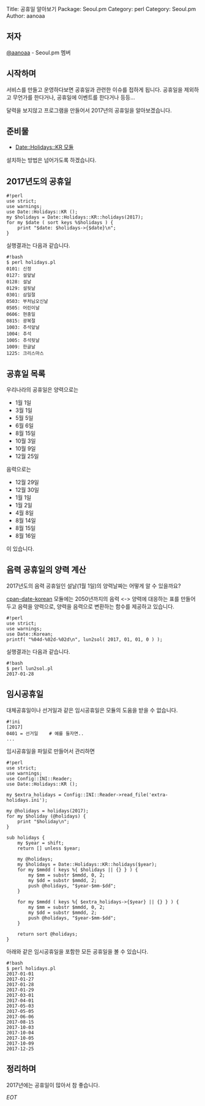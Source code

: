 Title:    공휴일 알아보기
Package:  Seoul.pm
Category: perl
Category: Seoul.pm
Author:   aanoaa

저자
-----

[@aanoaa][github-aanoaa] - Seoul.pm 멤버

시작하며
---------

서비스를 만들고 운영하다보면 공휴일과 관련한 이슈를 접하게 됩니다.
공휴일을 제외하고 무언가를 한다거나, 공휴일에 이벤트를 한다거나 등등...

달력을 보지않고 프로그램을 만들어서 2017년의 공휴일을 알아보겠습니다.

준비물
-------

- [Date::Holidays::KR 모듈][cpan-date-holidays-kr]

설치하는 방법은 넘어가도록 하겠습니다.

2017년도의 공휴일
-------

    #!perl
    use strict;
    use warnings;
    use Date::Holidays::KR ();
    my $holidays = Date::Holidays::KR::holidays(2017);
    for my $date ( sort keys %$holidays ) {
        print "$date: $holidays->{$date}\n";
    }

실행결과는 다음과 같습니다.

    #!bash
    $ perl holidays.pl
    0101: 신정
    0127: 설앞날
    0128: 설날
    0129: 설뒷날
    0301: 삼일절
    0503: 부처님오신날
    0505: 어린이날
    0606: 현충일
    0815: 광복절
    1003: 추석앞날
    1004: 추석
    1005: 추석뒷날
    1009: 한글날
    1225: 크리스마스

공휴일 목록
---------------

우리나라의 공휴일은 양력으로는

- 1월 1일
- 3월 1일
- 5월 5일
- 6월 6일
- 8월 15일
- 10월 3일
- 10월 9일
- 12월 25일

음력으로는

- 12월 29일
- 12월 30일
- 1월 1일
- 1월 2일
- 4월 8일
- 8월 14일
- 8월 15일
- 8월 16일

이 있습니다.


음력 공휴일의 양력 계산
---------------

2017년도의 음력 공휴일인 설날(1월 1일)의 양력날짜는 어떻게 알 수 있을까요?

[cpan-date-korean][cpan-date-korean] 모듈에는 2050년까지의 음력 <-> 양력에 대응하는 표를
만들어두고 음력을 양력으로, 양력을 음력으로 변환하는 함수를 제공하고 있습니다.

    #!perl
    use strict;
    use warnings;
    use Date::Korean;
    printf( "%04d-%02d-%02d\n", lun2sol( 2017, 01, 01, 0 ) );

실행결과는 다음과 같습니다.

    #!bash
    $ perl lun2sol.pl
    2017-01-28


임시공휴일
---------------

대체공휴일이나 선거일과 같은 임시공휴일은 모듈의 도움을 받을 수 없습니다.

    #!ini
    [2017]
    0401 = 선거일    # 예를 들자면..
    ...

임시공휴일을 파일로 만들어서 관리하면

    #!perl
    use strict;
    use warnings;
    use Config::INI::Reader;
    use Date::Holidays::KR ();
    
    my $extra_holidays = Config::INI::Reader->read_file('extra-holidays.ini');
    
    my @holidays = holidays(2017);
    for my $holiday (@holidays) {
        print "$holiday\n";
    }
    
    sub holidays {
        my $year = shift;
        return [] unless $year;
    
        my @holidays;
        my $holidays = Date::Holidays::KR::holidays($year);
        for my $mmdd ( keys %{ $holidays || {} } ) {
            my $mm = substr $mmdd, 0, 2;
            my $dd = substr $mmdd, 2;
            push @holidays, "$year-$mm-$dd";
        }
    
        for my $mmdd ( keys %{ $extra_holidays->{$year} || {} } ) {
            my $mm = substr $mmdd, 0, 2;
            my $dd = substr $mmdd, 2;
            push @holidays, "$year-$mm-$dd";
        }
    
        return sort @holidays;
    }

아래와 같은 임시공휴일을 포함한 모든 공휴일을 볼 수 있습니다.

    #!bash
    $ perl holidays.pl
    2017-01-01
    2017-01-27
    2017-01-28
    2017-01-29
    2017-03-01
    2017-04-01
    2017-05-03
    2017-05-05
    2017-06-06
    2017-08-15
    2017-10-03
    2017-10-04
    2017-10-05
    2017-10-09
    2017-12-25


정리하며
---------

2017년에는 공휴일이 많아서 참 좋습니다.

_EOT_


[cpan-date-holidays-kr]:    https://metacpan.org/pod/Date::Holidays::KR
[cpan-date-korean]:         https://metacpan.org/pod/Date::Korean
[github-aanoaa]:            https://github.com/aanoaa
